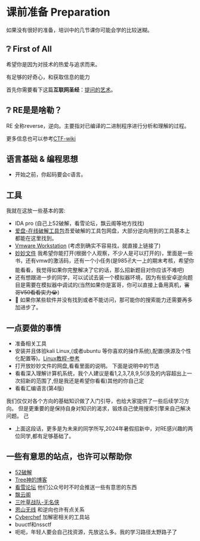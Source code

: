 # 课前准备 Preparation
如果没有很好的准备，培训中的几节课你可能会学的比较迷糊。

## :grey_question: First of All
希望你是因为对技术的热爱与追求而来。

有足够的好奇心，和获取信息的能力

首先你需要看下这篇**互联网圣经**：[提问的艺术](https://how-to-ask.natro92.fun/)。

## :grey_question: RE是是啥勒？
RE 全称reverse，逆向。主要指对已编译的二进制程序进行分析和理解的过程。

更多信息也可以参考[CTF-wiki](https://ctf-wiki.org/reverse/introduction/)

## 语言基础 & 编程思想
- 开始之前，你起码要会c语言。
## 工具
我就在这放一些基本的罢:

- IDA pro (自己上52破解，看雪论坛，飘云阁等地方找找)
- [爱盘-在线破解工具包](https://down.52pojie.cn/)吾爱破解的工具包网盘，大部分逆向用到的工具基本上都能在这里找到。
- [Vmware Workstation](https://softwareupdate.vmware.com/cds/vmw-desktop/ws/17.5.2/23775571/windows/core/VMware-workstation-17.5.2-23775571.exe.tar) (考虑到确实不容易找，就直接上链接了) 
- [妙妙文件](https://drive.google.com/drive/folders/1L2TQ8rgXnlKK5hOkxinGWEtqQQ6NqRV0)  我希望你能打开(根据个人观察，不少人是可以打开的)，里面是一些书，还有vmw的激活码，还有一个小任务(是985✌大一上的期末考核，希望你能看看，我觉得如果你完整解决了它的话，那么招新题目对你应该不难吧)
- 还有想跟进一步的同学，可以试试去装一个模拟器环境，因为有些安卓逆向题目是需要在模拟器中调试的(当然如果你是富哥，你可以直接上备用真机，~~富哥V50看看实力😭~~)
- :stop_sign: 如果你某些软件并没有找到或者不能访问，那可能你的搜索能力还需要再多加进步了。

## 一点要做的事情
- 准备相关工具
- 安装并且体验kali Linux,(或者ubuntu 等你喜欢的操作系统),配置(换源及个性化配置等)。[Linux教程-参考](https://www.runoob.com/w3cnote/linux-common-command-2.html)
- 打开放妙妙文件的网盘,看看里面的说明。
  下面是说明中的节选
- 看看深入理解计算机系统，我个人建议是看1,2,3,7,8,9,5(涉及的内容超出上一次招新的范围了,但是我还是希望你看看)其他的你自己定
- 看看汇编语言(第4版)

我们仅仅对各个方向的基础知识做了入门引导，也给大家提供了一些后续学习方向。
但是更重要的是保持自身对知识的渴求，锻炼自己使用搜索引擎来自己解决问题。
己

- 上面这段话，更多是为未来的同学所写,2024年暑假招新中，对RE感兴趣的两位同学,都有足够基础了。
## 一些有意思的站点，也许可以帮助你
- [52破解](https://52pojie.cn/)
- [Tree神的博客](https://treesec.cn/)
- [看雪论坛](https://bbs.kanxue.com/) 他们公众号时不时会推送一些有意思的东西
- [飘云阁](https://www.chinapyg.com/)
- [三叶草战队-无名侠](https://space.bilibili.com/7761039)
- [恩山无线](https://right.com.cn) 和逆向也许有点关系
- [Cyberchef](https://gchq.github.io/CyberChef/) 加解密相关的工具站
- buuctf和nssctf
- 呃呃，年轻人要会自己找资源，先放这么多。我的学习路径太野路子了 
